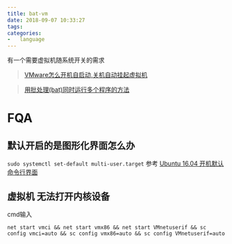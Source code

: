 ```yaml
---
title: bat-vm
date: 2018-09-07 10:33:27
tags:
categories:
-   language
---
```

有一个需要虚拟机随系统开关的需求
> [VMware怎么开机自启动,关机自动挂起虚拟机](http://blog.51cto.com/singoe/1972417)

> [用批处理(bat)同时运行多个程序的方法](https://zww.me/archives/25386)
<!-- more -->
# FQA
## 默认开启的是图形化界面怎么办
`sudo systemctl set-default multi-user.target`
参考 [Ubuntu 16.04 开机默认命令行界面](https://wiki.zthxxx.me/wiki/%E6%8A%80%E6%9C%AF%E5%BC%80%E5%8F%91/Linux/Ubuntu/Ubuntu-16-%E5%BC%80%E6%9C%BA%E9%BB%98%E8%AE%A4%E5%91%BD%E4%BB%A4%E8%A1%8C%E7%95%8C%E9%9D%A2/)

## 虚拟机 无法打开内核设备
cmd输入
```
net start vmci && net start vmx86 && net start VMnetuserif && sc config vmci=auto && sc config vmx86=auto && sc config VMnetuserif=auto
```
